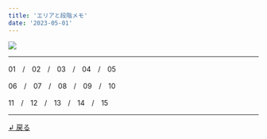 ```yaml
---
title: 'エリアと段階メモ'
date: '2023-05-01'
---
```

![](/images/44.jpg)
***
01　/　02　/　03　/　04　/　05

06　/　07　/　08　/　09　/　10

11　/　12　/　13　/　14　/　15
***
[ ↲ 戻る ](/posts/0)
